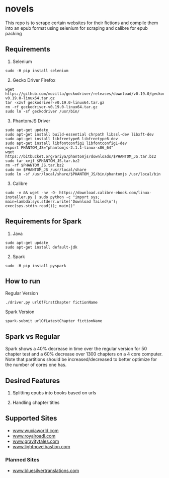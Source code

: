 # novels
This repo is to scrape certain websites for their fictions and compile them into an epub format using selenium for scraping and calibre for epub packing

## Requirements
1. Selenium
```shell
sudo -H pip install selenium
```

2.  Gecko Driver
Firefox
```shell
wget https://github.com/mozilla/geckodriver/releases/download/v0.19.0/geckodriver-v0.19.0-linux64.tar.gz
tar -xzvf geckodriver-v0.19.0-linux64.tar.gz
rm -rf geckodriver-v0.19.0-linux64.tar.gz
sudo ln -sf geckodriver /usr/bin/
```
3. PhantomJS Driver
```shell
sudo apt-get update
sudo apt-get install build-essential chrpath libssl-dev libxft-dev
sudo apt-get install libfreetype6 libfreetype6-dev
sudo apt-get install libfontconfig1 libfontconfig1-dev
export PHANTOM_JS="phantomjs-2.1.1-linux-x86_64"
wget https://bitbucket.org/ariya/phantomjs/downloads/$PHANTOM_JS.tar.bz2
sudo tar xvjf $PHANTOM_JS.tar.bz2
rm -rf $PHANTOM_JS.tar.bz2
sudo mv $PHANTOM_JS /usr/local/share
sudo ln -sf /usr/local/share/$PHANTOM_JS/bin/phantomjs /usr/local/bin
```

3. Calibre
```shell
sudo -v && wget -nv -O- https://download.calibre-ebook.com/linux-installer.py | sudo python -c "import sys; main=lambda:sys.stderr.write('Download failed\n'); exec(sys.stdin.read()); main()"
```

## Requirements for Spark

1. Java

```shell
sudo apt-get update
sudo apt-get install default-jdk
```

2. Spark

```shell
sudo -H pip install pyspark
```

## How to run
Regular Version
```shell
./driver.py urlOfFirstChapter fictionName
```

Spark Version
```shell
spark-submit urlOfLatestChapter fictionName
```

## Spark vs Regular 
Spark shows a 40% decrease in time over the regular version for 50 chapter test and a 60% decrease over 1300 chapters on a 4 core computer. Note that partitions should be increased/decreased to better optimize for the number of cores one has.

## Desired Features

1. Splitting epubs into books based on urls

2. Handling chapter titles

## Supported Sites
* www.wuxiaworld.com
* www.royalroadl.com
* www.gravitytales.com
* www.lightnovelbastion.com

### Planned Sites
* www.bluesilvertranslations.com